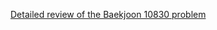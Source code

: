 [Detailed review of the Baekjoon 10830 problem](https://choicube84.github.io/study/2023/09/12/baekjoon_10830.html)
